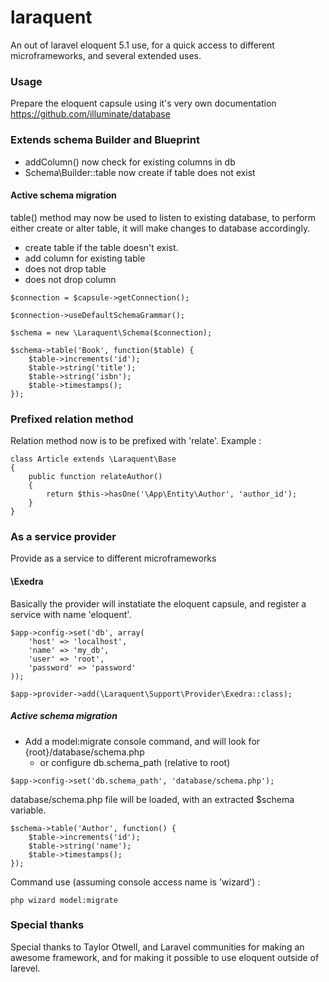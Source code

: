 # laraquent
An out of laravel eloquent 5.1 use, for a quick access to different microframeworks, and several extended uses.

### Usage
Prepare the eloquent capsule using it's very own documentation
https://github.com/illuminate/database

### Extends schema Builder and Blueprint
- addColumn() now check for existing columns in db
- Schema\Builder::table now create if table does not exist

#### Active schema migration
table() method may now be used to listen to existing database, to perform either create or alter table, it will make changes to database accordingly.
- create table if the table doesn't exist.
- add column for existing table
- does not drop table
- does not drop column
```
$connection = $capsule->getConnection();

$connection->useDefaultSchemaGrammar();

$schema = new \Laraquent\Schema($connection);

$schema->table('Book', function($table) {
    $table->increments('id');
    $table->string('title');
    $table->string('isbn');
    $table->timestamps();
});
```

### Prefixed relation method
Relation method now is to be prefixed with 'relate'. Example :
```
class Article extends \Laraquent\Base
{
    public function relateAuthor()
    {
        return $this->hasOne('\App\Entity\Author', 'author_id');
    }
}
```

### As a service provider
Provide as a service to different microframeworks
#### \Exedra
Basically the provider will instatiate the eloquent capsule, and register a service with name 'eloquent'.
```
$app->config->set('db', array(
    'host' => 'localhost',
    'name' => 'my_db',
    'user' => 'root',
    'password' => 'password'
));

$app->provider->add(\Laraquent\Support\Provider\Exedra::class);
```
##### Active schema migration
- Add a model:migrate console command, and will look for {root}/database/schema.php
  - or configure db.schema_path (relative to root)
```
$app->config->set('db.schema_path', 'database/schema.php');
```
database/schema.php file will be loaded, with an extracted $schema variable.
```
$schema->table('Author', function() {
    $table->increments('id');
    $table->string('name');
    $table->timestamps();
});
```

Command use (assuming console access name is 'wizard') :
```
php wizard model:migrate
```

### Special thanks
Special thanks to Taylor Otwell, and Laravel communities for making an awesome framework, and for making it possible to use eloquent outside of larevel. 
